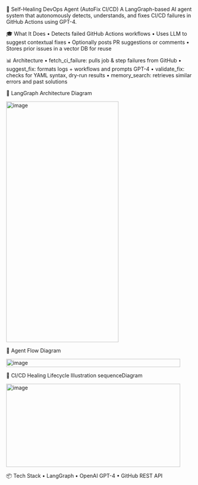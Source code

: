 🧠 Self-Healing DevOps Agent (AutoFix CI/CD)
A LangGraph-based AI agent system that autonomously detects, understands, and fixes CI/CD failures in GitHub Actions using GPT-4.

🎓 What It Does
•	Detects failed GitHub Actions workflows
•	Uses LLM to suggest contextual fixes
•	Optionally posts PR suggestions or comments
•	Stores prior issues in a vector DB for reuse

📊 Architecture
•	fetch_ci_failure: pulls job & step failures from GitHub
•	suggest_fix: formats logs + workflows and prompts GPT-4
•	validate_fix: checks for YAML syntax, dry-run results
•	memory_search: retrieves similar errors and past solutions

🧩 LangGraph Architecture Diagram

<img width="302" height="648" alt="image" src="https://github.com/user-attachments/assets/b04f3b4c-33e3-4390-99c7-fce7d7b13256" />

🧠 Agent Flow Diagram

<img width="468" height="22" alt="image" src="https://github.com/user-attachments/assets/0cfc0d04-1c89-4775-913c-702d8a095001" />

🔁 CI/CD Healing Lifecycle Illustration
sequenceDiagram

<img width="468" height="224" alt="image" src="https://github.com/user-attachments/assets/7e5322ff-30c7-4c85-9834-5f01aa74dc98" />

📦 Tech Stack
•	LangGraph
•	OpenAI GPT-4
•	GitHub REST API
